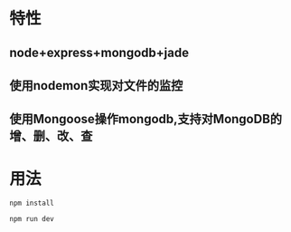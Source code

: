 # 特性
## node+express+mongodb+jade
## 使用nodemon实现对文件的监控
## 使用Mongoose操作mongodb,支持对MongoDB的增、删、改、查

# 用法

```
npm install
```
```
npm run dev
```